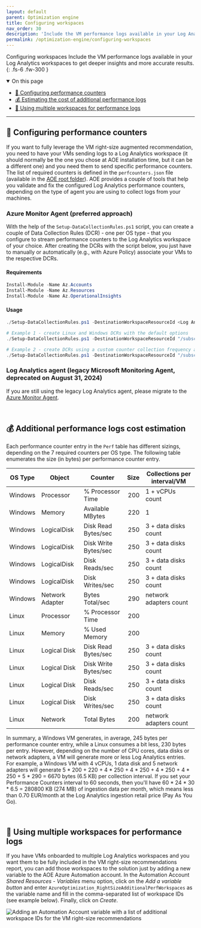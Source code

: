 ```yaml
---
layout: default
parent: Optimization engine
title: Configuring workspaces
nav_order: 30
description: 'Include the VM performance logs available in your Log Analytics workspaces to get deeper insights and more accurate results.'
permalink: /optimization-engine/configuring-workspaces
---
```


<span class="fs-9 d-block mb-4">Configuring workspaces</span>
Include the VM performance logs available in your Log Analytics workspaces to get deeper insights and more accurate results.
{: .fs-6 .fw-300 }

<details open markdown="1">
   <summary class="fs-2 text-uppercase">On this page</summary>

- [🔢 Configuring performance counters](#-configuring-performance-counters)
- [💰 Estimating the cost of additional performance logs](#-additional-performance-logs-cost-estimation)
- [🎯 Using multiple workspaces for performance logs](#-using-multiple-workspaces-for-performance-logs)

</details>

---

## 🔢 Configuring performance counters

If you want to fully leverage the VM right-size augmented recommendation, you need to have your VMs sending logs to a Log Analytics workspace (it should normally be the one you chose at AOE installation time, but it can be a different one) and you need them to send specific performance counters. The list of required counters is defined in the `perfcounters.json` file (available in the [AOE root folder](https://aka.ms/AzureOptimizationEngine/code)). AOE provides a couple of tools that help you validate and fix the configured Log Analytics performance counters, depending on the type of agent you are using to collect logs from your machines.

### Azure Monitor Agent (preferred approach)

With the help of the `Setup-DataCollectionRules.ps1` script, you can create a couple of Data Collection Rules (DCR) - one per OS type - that you configure to stream performance counters to the Log Analytics workspace of your choice. After creating the DCRs with the script below, you just have to manually or automatically (e.g., with Azure Policy) associate your VMs to the respective DCRs.

#### Requirements

```powershell
Install-Module -Name Az.Accounts
Install-Module -Name Az.Resources
Install-Module -Name Az.OperationalInsights
```

#### Usage

```powershell
./Setup-DataCollectionRules.ps1 -DestinationWorkspaceResourceId <Log Analytics workspace ARM resource ID> [-AzureEnvironment <AzureChinaCloud|AzureUSGovernment|AzureCloud>] [-IntervalSeconds <performance counter collection frequency - default 60>] [-ResourceTags <hashtable with the tag name/value pairs to apply to the DCR>]

# Example 1 - create Linux and Windows DCRs with the default options
./Setup-DataCollectionRules.ps1 -DestinationWorkspaceResourceId "/subscriptions/00000000-0000-0000-0000-000000000000/resourceGroups/myResourceGroup/providers/Microsoft.OperationalInsights/workspaces/myWorkspace"

# Example 2 - create DCRs using a custom counter collection frequency and assigning specific tags
./Setup-DataCollectionRules.ps1 -DestinationWorkspaceResourceId "/subscriptions/00000000-0000-0000-0000-000000000000/resourceGroups/myResourceGroup/providers/Microsoft.OperationalInsights/workspaces/myWorkspace" -IntervalSeconds 30 -ResourceTags @{"tagName"="tagValue";"otherTagName"="otherTagValue"}
```

### Log Analytics agent (legacy Microsoft Monitoring Agent, deprecated on August 31, 2024)

If you are still using the legacy Log Analytics agent, please migrate to the [Azure Monitor Agent](https://learn.microsoft.com/azure/azure-monitor/agents/azure-monitor-agent-migration).

<br>

## 💰 Additional performance logs cost estimation

Each performance counter entry in the `Perf` table has different sizings, depending on the 7 required counters per OS type. The following table enumerates the size (in bytes) per performance counter entry.

OS Type | Object | Counter | Size | Collections per interval/VM
--- | --- | --- | ---: | --- |
Windows | Processor | % Processor Time | 200 | 1 + vCPUs count
Windows | Memory | Available MBytes | 220 | 1
Windows | LogicalDisk | Disk Read Bytes/sec | 250 | 3 + data disks count
Windows | LogicalDisk | Disk Write Bytes/sec | 250 | 3 + data disks count
Windows | LogicalDisk | Disk Reads/sec | 250 | 3 + data disks count
Windows | LogicalDisk | Disk Writes/sec | 250 | 3 + data disks count
Windows | Network Adapter | Bytes Total/sec | 290 | network adapters count
Linux | Processor | % Processor Time | 200
Linux | Memory | % Used Memory | 200
Linux | Logical Disk | Disk Read Bytes/sec | 250 | 3 + data disks count
Linux | Logical Disk | Disk Write Bytes/sec | 250 | 3 + data disks count
Linux | Logical Disk | Disk Reads/sec | 250 | 3 + data disks count
Linux | Logical Disk | Disk Writes/sec | 250 | 3 + data disks count
Linux | Network | Total Bytes | 200 | network adapters count

In summary, a Windows VM generates, in average, 245 bytes per performance counter entry, while a Linux consumes a bit less, 230 bytes per entry. However, depending on the number of CPU cores, data disks or network adapters, a VM will generate more or less Log Analytics entries. For example, a Windows VM with 4 vCPUs, 1 data disk and 5 network adapters will generate 5 * 200 + 220 + 4 * 250 + 4 * 250 + 4 * 250 + 4 * 250 + 5 * 290 = 6670 bytes (6.5 KB) per collection interval. If you set your Performance Counters interval to 60 seconds, then you'll have 60 * 24 * 30 * 6.5 = 280800 KB (274 MB) of ingestion data per month, which means less than 0.70 EUR/month at the Log Analytics ingestion retail price (Pay As You Go).

<br>

## 🎯 Using multiple workspaces for performance logs

If you have VMs onboarded to multiple Log Analytics workspaces and you want them to be fully included in the VM right-size recommendations report, you can add those workspaces to the solution just by adding a new variable to the AOE Azure Automation account. In the Automation Account _Shared Resources - Variables_ menu option, click on the _Add a variable button_ and enter `AzureOptimization_RightSizeAdditionalPerfWorkspaces` as the variable name and fill in the comma-separated list of workspace IDs (see example below). Finally, click on _Create_.

![Adding an Automation Account variable with a list of additional workspace IDs for the VM right-size recommendations](../assets/images/aoe/loganalytics-additionalperfworkspaces.jpg "Additional workspace IDs variable creation")